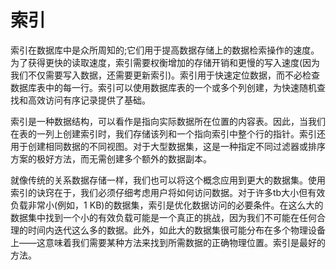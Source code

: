 # 索引

索引在数据库中是众所周知的;它们用于提高数据存储上的数据检索操作的速度。为了获得更快的读取速度，索引需要权衡增加的存储开销和更慢的写入速度(因为我们不仅需要写入数据，还需要更新索引)。索引用于快速定位数据，而不必检查数据库表中的每一行。索引可以使用数据库表的一个或多个列创建，为快速随机查找和高效访问有序记录提供了基础。

索引是一种数据结构，可以看作是指向实际数据所在位置的内容表。因此，当我们在表的一列上创建索引时，我们存储该列和一个指向索引中整个行的指针。索引还用于创建相同数据的不同视图。对于大型数据集，这是一种指定不同过滤器或排序方案的极好方法，而无需创建多个额外的数据副本。

就像传统的关系数据存储一样，我们也可以将这个概念应用到更大的数据集。使用索引的诀窍在于，我们必须仔细考虑用户将如何访问数据。对于许多tb大小但有效负载非常小(例如，1 KB)的数据集，索引是优化数据访问的必要条件。在这么大的数据集中找到一个小的有效负载可能是一个真正的挑战，因为我们不可能在任何合理的时间内迭代这么多的数据。此外，如此大的数据集很可能分布在多个物理设备上——这意味着我们需要某种方法来找到所需数据的正确物理位置。索引是最好的方法。